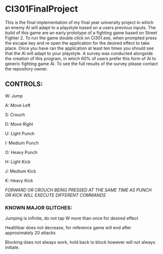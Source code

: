 # CI301FinalProject

This is the final implementation of my final year university project in which an enemy AI will adapt to a playstyle
based on a users previous inputs. The build of this game are an early prototype of a fighting game based on Street Fighter 2. To run the game
double click on CI301.exe, when prompted press the escape key and re open the application for the desired effect to 
take place. Once you have ran the application at least ten times you should see that the AI will adapt to your playstyle.
A survey was conducted alongside the creation of this program, in which 60% of users prefer this form of AI to generic
fighting game AI. To see the full results of the survey please contact the repository owner.

## CONTROLS:

W: Jump

A: Move Left

S: Crouch

D: Move Right

U: Light Punch

I: Medium Punch

O: Heavy Punch

H: Light Kick

J: Medium Kick

K: Heavy Kick

*FORWARD OR CROUCH BEING PRESSED AT THE SAME TIME AS PUNCH OR KICK WILL EXECUTE DIFFERENT COMMANDS*

### KNOWN MAJOR GLITCHES:

Jumping is infinite, do not tap W more than once for desired effect

Healthbar does not decrease, for reference game will end after approximately 20 attacks

Blocking does not always work, hold back to block however will not always initiate.
